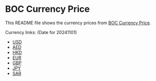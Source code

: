 # BOC Currency Price

This README file shows the currency prices from [BOC Currency Price](https://www.boc.cn/sourcedb/whpj/).

Currency links: (Date for 20241101)

- [USD](https://bocurrencyprice.techina.science/BOC_CURRENCY_PRICE/USD/20241101.json)
- [AED](https://bocurrencyprice.techina.science/BOC_CURRENCY_PRICE/AED/20241101.json)
- [HKD](https://bocurrencyprice.techina.science/BOC_CURRENCY_PRICE/HKD/20241101.json)
- [EUR](https://bocurrencyprice.techina.science/BOC_CURRENCY_PRICE/EUR/20241101.json)
- [GBP](https://bocurrencyprice.techina.science/BOC_CURRENCY_PRICE/GBP/20241101.json)
- [JPY](https://bocurrencyprice.techina.science/BOC_CURRENCY_PRICE/JPY/20241101.json)
- [SAR](https://bocurrencyprice.techina.science/BOC_CURRENCY_PRICE/SAR/20241101.json)
